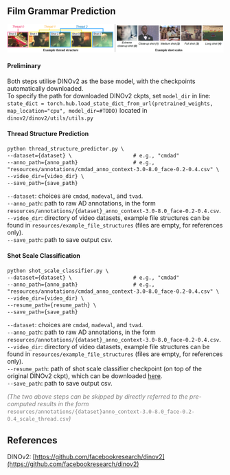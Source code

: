 ## Film Grammar Prediction

<p align="center">
  <img src="../resources/assets/film_grammar_example.png"  width="900"/>
</p> 

#### Preliminary
Both steps utilise DINOv2 as the base model, with the checkpoints automatically downloaded. <br>
To specify the path for downloaded DINOv2 ckpts, set `model_dir` in line: `state_dict = torch.hub.load_state_dict_from_url(pretrained_weights, map_location="cpu", model_dir=#TODO)` located in `dinov2/dinov2/utils/utils.py`


#### Thread Structure Prediction
```
python thread_structure_predictor.py \ 
--dataset={dataset} \                    # e.g., "cmdad"
--anno_path={anno_path}                  # e.g., "resources/annotations/cmdad_anno_context-3.0-8.0_face-0.2-0.4.csv" \
--video_dir={video_dir} \
--save_path={save_path}
```
`--dataset`: choices are `cmdad`, `madeval`, and `tvad`. <br>
`--anno_path`: path to raw AD annotations, in the form `resources/annotations/{dataset}_anno_context-3.0-8.0_face-0.2-0.4.csv`. <br>
`--video_dir`: directory of video datasets, example file structures can be found in `resources/example_file_structures` (files are empty, for references only). <br>
`--save_path`: path to save output csv. <br>



#### Shot Scale Classification
```
python shot_scale_classifier.py \  
--dataset={dataset} \                    # e.g., "cmdad"
--anno_path={anno_path}                  # e.g., "resources/annotations/cmdad_anno_context-3.0-8.0_face-0.2-0.4.csv" \
--video_dir={video_dir} \
--resume_path={resume_path} \
--save_path={save_path}
```
`--dataset`: choices are `cmdad`, `madeval`, and `tvad`. <br>
`--anno_path`: path to raw AD annotations, in the form `resources/annotations/{dataset}_anno_context-3.0-8.0_face-0.2-0.4.csv`. <br>
`--video_dir`: directory of video datasets, example file structures can be found in `resources/example_file_structures` (files are empty, for references only). <br>
`--resume_path`: path of shot scale classifier checkpoint (on top of the original DINOv2 ckpt), which can be downloaded [here](https://drive.google.com/drive/folders/1HKqaw5aPpeTfuHkqU9Xr7TLc3va2noM1?usp=sharing). <br>
`--save_path`: path to save output csv. <br>

<span style="color:gray"><i>(The two above steps can be skipped by directly referred to the pre-computed results in the form </i> `resources/annotations/{dataset}anno_context-3.0-8.0_face-0.2-0.4_scale_thread.csv`<i>)</i></span>


## References
DINOv2: [https://github.com/facebookresearch/dinov2](https://github.com/facebookresearch/dinov2) <br>

 
